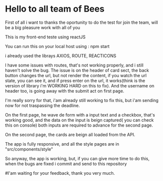 # Hello to all team of Bees
First of all i want to thanks the oportunity to do the test for join the team, will be a big pleasure work with all of you

This is my front-end teste using reactJS

You can run this on your local host using : npm start

i already used the librays AXIOS, ROUTE, REACTICONS

I have some issues with routes, that's not working properly, and i still haven't solve the bug.
The issue is on the header of card sect, the back button changes the url, but not render the content, if you watch the url state, you can see it, and if press enter on the url, it works(think is the version of library i'm WORKING HARD on this to fix).
And the username on header too, is going away with the submit act on first page.

I'm really sorry for that, i'am already still working to fix this, but i'am sending now for not traspassing the deadline.

On the first page, he wave de form with a input text and a checkbox, that's working good, and the data on the input is beign captured( you can check this on console) both inputs are required to advance for the second page.

On the second page, the cards are beign all loaded from the API.

The app is fully responsive, and all the style pages are in "src/components/style"

So anyway, the app is working, but, if you can give more time to do this, when the bugs are fixed i commit and send to this repository

#I'am waiting for your feedback, thank you very much.


